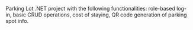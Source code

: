 Parking Lot .NET project with the following functionalities:
role-based log-in,
basic CRUD operations,
cost of staying,
QR code generation of parking spot info.
